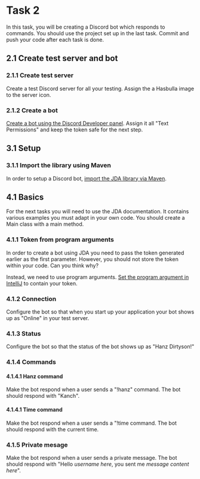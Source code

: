 # Task 2
 
 In this task, you will be creating a Discord bot which responds to commands.
 You should use the project set up in the last task. 
 Commit and push your code after each task is done.
 
 ## 2.1 Create test server and bot
 
 ### 2.1.1 Create test server
 Create a test Discord server for all your testing.
 Assign the a Hasbulla image to the server icon.
 
 ### 2.1.2 Create a bot
 [Create a bot using the Discord Developer panel](https://www.writebots.com/discord-bot-token/). 
 Assign it all "Text Permissions" and keep the token safe for the next step.
 
 ## 3.1 Setup
 
 ### 3.1.1 Import the library using Maven
 In order to setup a Discord bot, [import the JDA library via Maven](https://github.com/DV8FromTheWorld/JDA#download).
 
 ## 4.1 Basics
 For the next tasks you will need to use the JDA documentation. It contains various examples you must adapt in your own code. You should create a Main class with a main method.
 
 ### 4.1.1 Token from program arguments
 In order to create a bot using JDA you need to pass the token generated earlier as the first parameter. 
 However, you should not store the token within your code. Can you think why?
 
 Instead, we need to use program arguments. [Set the program argument in IntelliJ](https://www.youtube.com/watch?v=kAAbdoq1to8) to contain your token.
 
 ### 4.1.2 Connection
 Configure the bot so that when you start up your application your bot shows up as "Online" in your test server.
 
 ### 4.1.3 Status
 Configure the bot so that the status of the bot shows up as "Hanz Dirtyson!"
 
 ### 4.1.4 Commands
 
 #### 4.1.4.1 Hanz command
 Make the bot respond when a user sends a "!hanz" command. 
 The bot should respond with "Kanch".
 
 #### 4.1.4.1 Time command 
 Make the bot respond when a user sends a "!time command. 
 The bot should respond with the current time.
 
 ### 4.1.5 Private mesage
 Make the bot respond when a user sends a private message.
 The bot should respond with "Hello *username here*, you sent me *message content here*".
